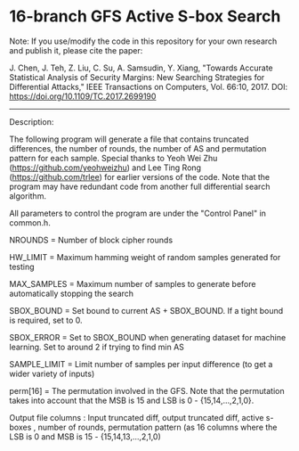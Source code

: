 # 16-branch GFS Active S-box Search

Note: If you use/modify the code in this repository for your own research and publish it, please cite the paper:

J. Chen, J. Teh, Z. Liu, C. Su, A. Samsudin, Y. Xiang, "Towards Accurate Statistical Analysis of Security Margins: New Searching Strategies for Differential Attacks," IEEE Transactions on Computers, Vol. 66:10, 2017. DOI: https://doi.org/10.1109/TC.2017.2699190

***************************************************************************

Description:

The following program will generate a file that contains truncated differences, the number of rounds, the number of AS and permutation pattern for each sample.
Special thanks to Yeoh Wei Zhu (https://github.com/yeohweizhu) and Lee Ting Rong (https://github.com/trlee) for earlier versions of the code.
Note that the program may have redundant code from another full differential search algorithm.

All parameters to control the program are under the "Control Panel" in common.h.

NROUNDS = Number of block cipher rounds

HW_LIMIT = Maximum hamming weight of random samples generated for testing

MAX_SAMPLES = Maximum number of samples to generate before automatically stopping the search

SBOX_BOUND = Set bound to current AS + SBOX_BOUND. If a tight bound is required, set to 0. 

SBOX_ERROR = Set to SBOX_BOUND when generating dataset for machine learning. Set to around 2 if trying to find min AS

SAMPLE_LIMIT = Limit number of samples per input difference (to get a wider variety of inputs)

perm[16] = The permutation involved in the GFS. Note that the permutation takes into account that the MSB is 15 and LSB is 0 - {15,14,...,2,1,0}. 

Output file columns : Input truncated diff, output truncated diff, active s-boxes , number of rounds, permutation pattern (as 16 columns where the LSB is 0 and MSB is 15 - {15,14,13,...,2,1,0)
